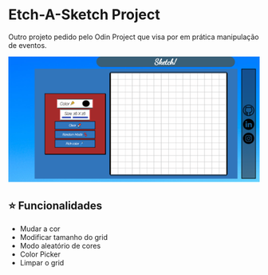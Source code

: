 <h1> Etch-A-Sketch Project </h1>

<p>Outro projeto pedido pelo Odin Project que visa por em prática manipulação de eventos.</p>

<p align="center">
    <img src="./img/sketch-final-version.png">
</p>

<h2> ⭐ Funcionalidades </h2>

<ul>
    <li> Mudar a cor </li>
    <li> Modificar tamanho do grid</li>
    <li> Modo aleatório de cores </li>
    <li> Color Picker </li>
    <li> Limpar o grid </li>
</ul>